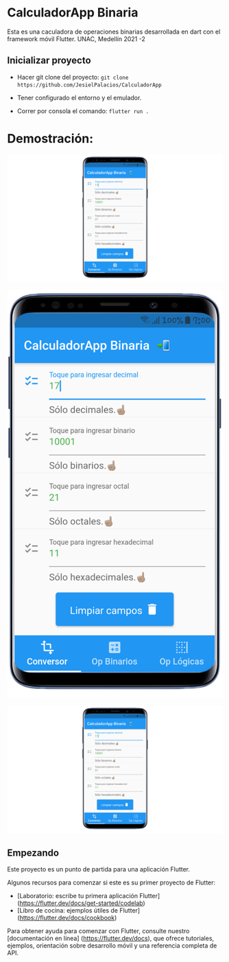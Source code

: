 # CalculadorApp Binaria

Esta es una caculadora de operaciones binarias desarrollada en dart con el framework móvil Flutter. UNAC, Medellín 2021 -2

## Inicializar proyecto

- Hacer git clone del proyecto: `git clone https://github.com/JesielPalacios/CalculadorApp`

- Tener configurado el entorno y el emulador.

- Correr por consola el comando: `flutter run .`

# Demostración:
![Imágen de la primera pantalla de la aplicación: Conversiones entre números decimales, binarios, octales y hexadecimales](/img/pagina1.png)

![Imágen de la primera pantalla de la aplicación: Conversiones entre números decimales, binarios, octales y hexadecimales](/img/Group1.png)

![Imágen de la primera pantalla de la aplicación: Conversiones entre números decimales, binarios, octales y hexadecimales](https://github.com/JesielPalacios/calculadorapp-binaria/blob/main/img/pagina1.png)

## Empezando

Este proyecto es un punto de partida para una aplicación Flutter.

Algunos recursos para comenzar si este es su primer proyecto de Flutter:

- [Laboratorio: escribe tu primera aplicación Flutter] (https://flutter.dev/docs/get-started/codelab)
- [Libro de cocina: ejemplos útiles de Flutter] (https://flutter.dev/docs/cookbook)

Para obtener ayuda para comenzar con Flutter, consulte nuestro
[documentación en línea] (https://flutter.dev/docs), que ofrece tutoriales,
ejemplos, orientación sobre desarrollo móvil y una referencia completa de API.
